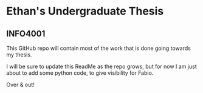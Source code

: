 # Ethan's Undergraduate Thesis

## INFO4001

This GitHub repo will contain most of the work that is done going towards my thesis. 

I will be sure to update this ReadMe as the repo grows, but for now I am just about to add some python code, to give visibility for Fabio.

Over & out!
